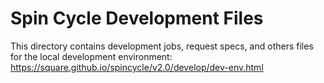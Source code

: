 # Spin Cycle Development Files

This directory contains development jobs, request specs, and others files for the local development environment: https://square.github.io/spincycle/v2.0/develop/dev-env.html
